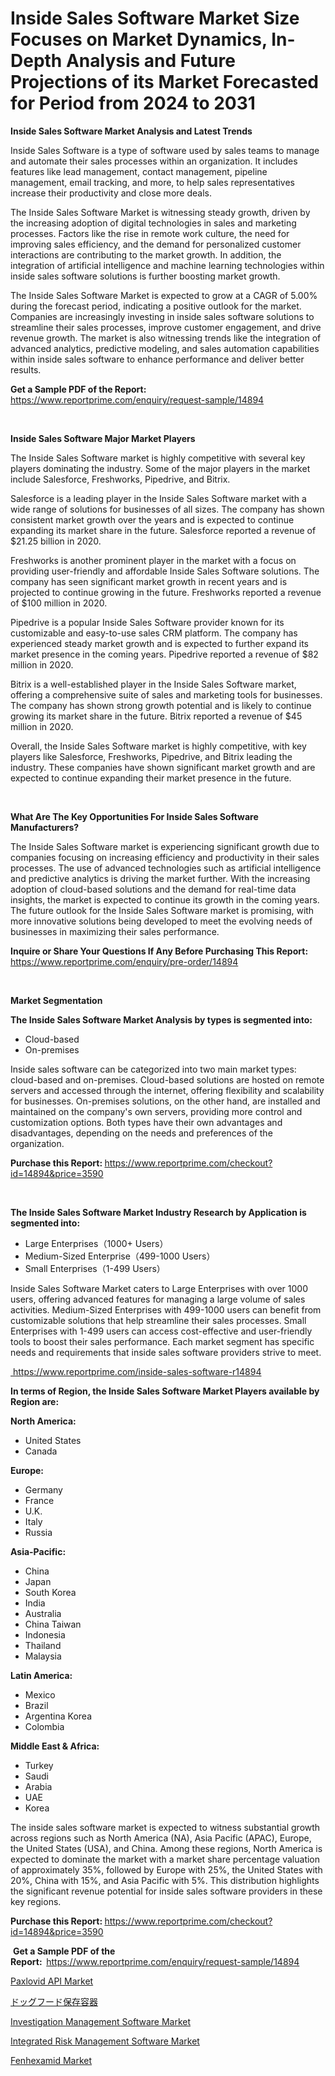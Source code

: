 <p><h1>Inside Sales Software Market Size Focuses on Market Dynamics, In-Depth Analysis and Future Projections of its Market Forecasted for Period from 2024 to 2031</h1></p><p><strong>Inside Sales Software Market Analysis and Latest Trends</strong></p>
<p><p>Inside Sales Software is a type of software used by sales teams to manage and automate their sales processes within an organization. It includes features like lead management, contact management, pipeline management, email tracking, and more, to help sales representatives increase their productivity and close more deals.</p><p>The Inside Sales Software Market is witnessing steady growth, driven by the increasing adoption of digital technologies in sales and marketing processes. Factors like the rise in remote work culture, the need for improving sales efficiency, and the demand for personalized customer interactions are contributing to the market growth. In addition, the integration of artificial intelligence and machine learning technologies within inside sales software solutions is further boosting market growth.</p><p>The Inside Sales Software Market is expected to grow at a CAGR of 5.00% during the forecast period, indicating a positive outlook for the market. Companies are increasingly investing in inside sales software solutions to streamline their sales processes, improve customer engagement, and drive revenue growth. The market is also witnessing trends like the integration of advanced analytics, predictive modeling, and sales automation capabilities within inside sales software to enhance performance and deliver better results.</p></p>
<p><strong>Get a Sample PDF of the Report:&nbsp;</strong> <a href="https://www.reportprime.com/enquiry/request-sample/14894">https://www.reportprime.com/enquiry/request-sample/14894</a></p>
<p>&nbsp;</p>
<p><strong>Inside Sales Software Major Market Players</strong></p>
<p><p>The Inside Sales Software market is highly competitive with several key players dominating the industry. Some of the major players in the market include Salesforce, Freshworks, Pipedrive, and Bitrix. </p><p>Salesforce is a leading player in the Inside Sales Software market with a wide range of solutions for businesses of all sizes. The company has shown consistent market growth over the years and is expected to continue expanding its market share in the future. Salesforce reported a revenue of $21.25 billion in 2020.</p><p>Freshworks is another prominent player in the market with a focus on providing user-friendly and affordable Inside Sales Software solutions. The company has seen significant market growth in recent years and is projected to continue growing in the future. Freshworks reported a revenue of $100 million in 2020.</p><p>Pipedrive is a popular Inside Sales Software provider known for its customizable and easy-to-use sales CRM platform. The company has experienced steady market growth and is expected to further expand its market presence in the coming years. Pipedrive reported a revenue of $82 million in 2020.</p><p>Bitrix is a well-established player in the Inside Sales Software market, offering a comprehensive suite of sales and marketing tools for businesses. The company has shown strong growth potential and is likely to continue growing its market share in the future. Bitrix reported a revenue of $45 million in 2020.</p><p>Overall, the Inside Sales Software market is highly competitive, with key players like Salesforce, Freshworks, Pipedrive, and Bitrix leading the industry. These companies have shown significant market growth and are expected to continue expanding their market presence in the future.</p></p>
<p>&nbsp;</p>
<p><strong>What Are The Key Opportunities For Inside Sales Software Manufacturers?</strong></p>
<p><p>The Inside Sales Software market is experiencing significant growth due to companies focusing on increasing efficiency and productivity in their sales processes. The use of advanced technologies such as artificial intelligence and predictive analytics is driving the market further. With the increasing adoption of cloud-based solutions and the demand for real-time data insights, the market is expected to continue its growth in the coming years. The future outlook for the Inside Sales Software market is promising, with more innovative solutions being developed to meet the evolving needs of businesses in maximizing their sales performance.</p></p>
<p><strong>Inquire or Share Your Questions If Any Before Purchasing This Report:</strong> <a href="https://www.reportprime.com/enquiry/pre-order/14894">https://www.reportprime.com/enquiry/pre-order/14894</a></p>
<p>&nbsp;</p>
<p><strong>Market Segmentation</strong></p>
<p><strong>The Inside Sales Software Market Analysis by types is segmented into:</strong></p>
<p><ul><li>Cloud-based</li><li>On-premises</li></ul></p>
<p><p>Inside sales software can be categorized into two main market types: cloud-based and on-premises. Cloud-based solutions are hosted on remote servers and accessed through the internet, offering flexibility and scalability for businesses. On-premises solutions, on the other hand, are installed and maintained on the company's own servers, providing more control and customization options. Both types have their own advantages and disadvantages, depending on the needs and preferences of the organization.</p></p>
<p><strong>Purchase this Report:&nbsp;</strong><a href="https://www.reportprime.com/checkout?id=14894&price=3590">https://www.reportprime.com/checkout?id=14894&price=3590</a></p>
<p>&nbsp;</p>
<p><strong>The Inside Sales Software Market Industry Research by Application is segmented into:</strong></p>
<p><ul><li>Large Enterprises（1000+ Users）</li><li>Medium-Sized Enterprise（499-1000 Users）</li><li>Small Enterprises（1-499 Users）</li></ul></p>
<p><p>Inside Sales Software Market caters to Large Enterprises with over 1000 users, offering advanced features for managing a large volume of sales activities. Medium-Sized Enterprises with 499-1000 users can benefit from customizable solutions that help streamline their sales processes. Small Enterprises with 1-499 users can access cost-effective and user-friendly tools to boost their sales performance. Each market segment has specific needs and requirements that inside sales software providers strive to meet.</p></p>
<p><a href="https://www.reportprime.com/inside-sales-software-r14894">&nbsp;https://www.reportprime.com/inside-sales-software-r14894</a></p>
<p><strong>In terms of Region, the Inside Sales Software Market Players available by Region are:</strong></p>
<p>
    <p> <strong> North America: </strong>
        <ul>
            <li>United States</li>
            <li>Canada</li>
        </ul>
        </p> 
    <p> <strong> Europe: </strong>
        <ul>
            <li>Germany</li>
            <li>France</li>
            <li>U.K.</li>
            <li>Italy</li>
            <li>Russia</li>
        </ul>
        </p> 
    <p> <strong> Asia-Pacific: </strong>
        <ul>
            <li>China</li>
            <li>Japan</li>
            <li>South Korea</li>
            <li>India</li>
            <li>Australia</li>
            <li>China Taiwan</li>
            <li>Indonesia</li>
            <li>Thailand</li>
            <li>Malaysia</li>
        </ul>
        </p> 
    <p> <strong> Latin America: </strong>
        <ul>
            <li>Mexico</li>
            <li>Brazil</li>
            <li>Argentina Korea</li>
            <li>Colombia</li>
        </ul>
        </p> 
    <p> <strong> Middle East & Africa: </strong>
        <ul>
            <li>Turkey</li>
            <li>Saudi</li>
            <li>Arabia</li>
            <li>UAE</li>
            <li>Korea</li>
        </ul>
    </p>
    </p>
<p><p>The inside sales software market is expected to witness substantial growth across regions such as North America (NA), Asia Pacific (APAC), Europe, the United States (USA), and China. Among these regions, North America is expected to dominate the market with a market share percentage valuation of approximately 35%, followed by Europe with 25%, the United States with 20%, China with 15%, and Asia Pacific with 5%. This distribution highlights the significant revenue potential for inside sales software providers in these key regions.</p></p>
<p><strong>Purchase this Report: </strong><a href="https://www.reportprime.com/checkout?id=14894&price=3590">https://www.reportprime.com/checkout?id=14894&price=3590</a></p>
<p>&nbsp;<strong>Get a Sample PDF of the Report:&nbsp;&nbsp;</strong><a href="https://www.reportprime.com/enquiry/request-sample/14894">https://www.reportprime.com/enquiry/request-sample/14894</a></p>
<p><strong></strong></p>
<p><p><a href="https://www.linkedin.com/pulse/insights-paxlovid-api-market-size-analysing-share-4fyee?trackingId=AaE0AtS%2BnITZw3%2BOGoIypw%3D%3D">Paxlovid API Market</a></p><p><a href="https://github.com/lily-u-genius/Market-Research-Report-List-1/blob/main/762618525693.md">ドッグフード保存容器</a></p><p><a href="https://github.com/suaretopek9/Market-Research-Report-List-2/blob/main/investigation-management-software-market.md">Investigation Management Software Market</a></p><p><a href="https://github.com/moyahfrancoestellec51j635wcx/Market-Research-Report-List-2/blob/main/integrated-risk-management-software-market.md">Integrated Risk Management Software Market</a></p><p><a href="https://www.linkedin.com/pulse/fenhexamid-market-size-growth-forecast-from-2024-2031-nwfte?trackingId=PhnjtL6Ca%2BynsAy8mWEOlQ%3D%3D">Fenhexamid Market</a></p></p>